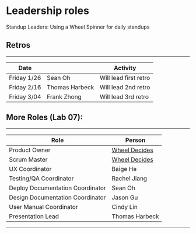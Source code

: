 # Leadership roles

Standup Leaders: Using a Wheel Spinner for daily standups

## Retros
_________________________________________________________
| Date        |         | Activity                       |
|-------------|---------|--------------------------------|
| Friday 1/26 | Sean Oh | Will lead first retro          |
| Friday 2/16 | Thomas Harbeck | Will lead 2nd retro     |
| Friday 3/04 | Frank Zhong | Will lead 3rd retro        |

## More Roles (Lab 07):
_______________________________
| Role           | Person     |
|----------------|------------|
| Product Owner  | [Wheel Decides](https://wheelofnames.com/nwv-vn3)|
| Scrum Master   | [Wheel Decides](https://wheelofnames.com/nwv-vn3)|
| UX Coordinator | Baige He  |
| Testing/QA Coordinator| Rachel Jiang |
| Deploy Documentation Coordinator | Sean Oh |
| Design Documentation Coordinator | Jason Gu |
| User Manual Coordinator  | Cindy Lin |
| Presentation Lead     | Thomas Harbeck |
___________________________________________






